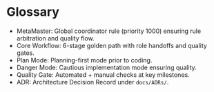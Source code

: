 # Glossary

- MetaMaster: Global coordinator rule (priority 1000) ensuring rule arbitration and quality flow.
- Core Workflow: 6-stage golden path with role handoffs and quality gates.
- Plan Mode: Planning-first mode prior to coding.
- Danger Mode: Cautious implementation mode ensuring quality.
- Quality Gate: Automated + manual checks at key milestones.
- ADR: Architecture Decision Record under `docs/ADRs/`.
